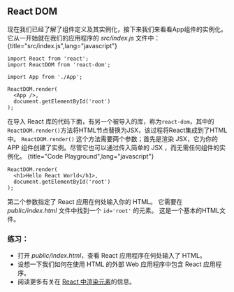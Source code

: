 ## React DOM

现在我们已经了解了组件定义及其实例化，接下来我们来看看App组件的实例化。它从一开始就在我们的应用程序的 *src/index.js* 文件中：
{title="src/index.js",lang="javascript"}
~~~~~~~
import React from 'react';
import ReactDOM from 'react-dom';

import App from './App';

ReactDOM.render(
  <App />,
  document.getElementById('root')
);
~~~~~~~

在导入 React 库的代码下面，有另一个被导入的库，称为`react-dom`，其中的`ReactDOM.render()`方法将HTML节点替换为JSX，该过程将React集成到了HTML中。
 `ReactDOM.render()` 这个方法需要两个参数；首先是渲染 JSX，它为你的 APP 组件创建了实例。尽管它也可以通过传入简单的 JSX ，而无需任何组件的实例化。
{title="Code Playground",lang="javascript"}
~~~~~~~
ReactDOM.render(
  <h1>Hello React World</h1>,
  document.getElementById('root')
);
~~~~~~~
第二个参数指定了 React 应用在何处输入你的 HTML。 它需要在 *public/index.html* 文件中找到一个 `id='root'` 的元素。 这是一个基本的HTML文件。

### 练习：
* 打开 *public/index.html*，查看 React 应用程序在何处输入了 HTML。
* 设想一下我们如何在使用 HTML 的外部 Web 应用程序中包含 React 应用程序。
* 阅读更多有关在 [React 中渲染元素](https://reactjs.org/docs/rendering-elements.html)的信息。
